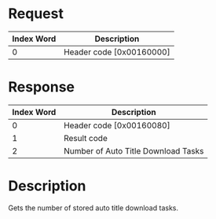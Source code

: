 # Request

| Index Word | Description                |
|------------|----------------------------|
| 0          | Header code \[0x00160000\] |

# Response

| Index Word | Description                         |
|------------|-------------------------------------|
| 0          | Header code \[0x00160080\]          |
| 1          | Result code                         |
| 2          | Number of Auto Title Download Tasks |

# Description

Gets the number of stored auto title download tasks.